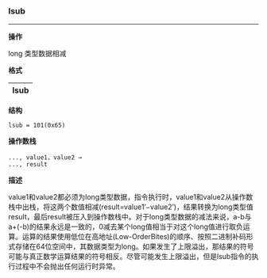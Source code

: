 ### lsub

----

**操作**

long 类型数据相减

**格式**

|lsub|
|--------:|

**结构**
```
lsub = 101(0x65)
```

**操作数栈**
```
..., value1，value2 →
..., result
```

**描述**

value1和value2都必须为long类型数据，指令执行时，value1和value2从操作数栈中出栈，将这两个数值相减(result=value1’−value2’)，结果转换为long类型值result，最后result被压入到操作数栈中。对于long类型数据的减法来说，a-b与a+(-b)的结果永远是一致的，0减去某个long值相当于对这个long值进行取负运算。运算的结果使用低位在高地址(Low-OrderBites)的顺序、按照二进制补码形式存储在64位空间中，其数据类型为long。如果发生了上限溢出，那结果的符号可能与真正数学运算结果的符号相反。尽管可能发生上限溢出，但是lsub指令的执行过程中不会抛出任何运行时异常。
